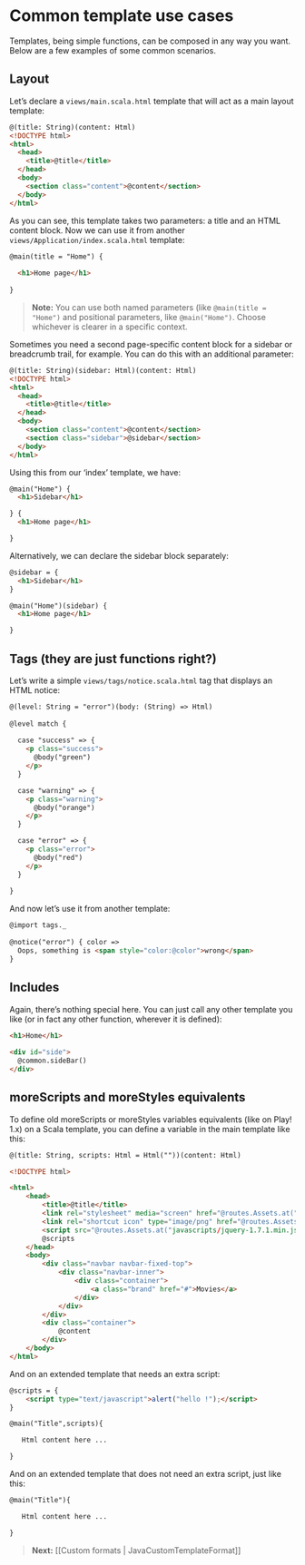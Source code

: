 <!--- Copyright (C) 2009-2013 Typesafe Inc. <http://www.typesafe.com> -->
# Common template use cases

Templates, being simple functions, can be composed in any way you want. Below are a few examples of some common scenarios.

## Layout

Let’s declare a `views/main.scala.html` template that will act as a main layout template:

```html
@(title: String)(content: Html)
<!DOCTYPE html>
<html>
  <head>
    <title>@title</title>
  </head>
  <body>
    <section class="content">@content</section>
  </body>
</html>

```

As you can see, this template takes two parameters: a title and an HTML content block. Now we can use it from another `views/Application/index.scala.html` template:

```html
@main(title = "Home") {
    
  <h1>Home page</h1>
    
}
```

> **Note:** You can use both named parameters (like `@main(title = "Home")` and positional parameters, like `@main("Home")`. Choose whichever is clearer in a specific context.

Sometimes you need a second page-specific content block for a sidebar or breadcrumb trail, for example. You can do this with an additional parameter:

```html
@(title: String)(sidebar: Html)(content: Html)
<!DOCTYPE html>
<html>
  <head>
    <title>@title</title>
  </head>
  <body>
    <section class="content">@content</section>
    <section class="sidebar">@sidebar</section>
  </body>
</html>
```

Using this from our ‘index’ template, we have:

```html
@main("Home") {
  <h1>Sidebar</h1>

} {
  <h1>Home page</h1>

}
```

Alternatively, we can declare the sidebar block separately:

```html
@sidebar = {
  <h1>Sidebar</h1>
}

@main("Home")(sidebar) {
  <h1>Home page</h1>

}
```


## Tags (they are just functions right?)

Let’s write a simple `views/tags/notice.scala.html` tag that displays an HTML notice:

```html
@(level: String = "error")(body: (String) => Html)
 
@level match {
    
  case "success" => {
    <p class="success">
      @body("green")
    </p>
  }

  case "warning" => {
    <p class="warning">
      @body("orange")
    </p>
  }

  case "error" => {
    <p class="error">
      @body("red")
    </p>
  }
    
}
```

And now let’s use it from another template:

```html
@import tags._
 
@notice("error") { color =>
  Oops, something is <span style="color:@color">wrong</span>
}
```

## Includes

Again, there’s nothing special here. You can just call any other template you like (or in fact any other function, wherever it is defined):

```html
<h1>Home</h1>
 
<div id="side">
  @common.sideBar()
</div>
```

## moreScripts and moreStyles equivalents

To define old moreScripts or moreStyles variables equivalents (like on Play! 1.x) on a Scala template, you can define a variable in the main template like this:

```html
@(title: String, scripts: Html = Html(""))(content: Html)

<!DOCTYPE html>

<html>
    <head>
        <title>@title</title>
        <link rel="stylesheet" media="screen" href="@routes.Assets.at("stylesheets/main.css")">
        <link rel="shortcut icon" type="image/png" href="@routes.Assets.at("images/favicon.png")">
        <script src="@routes.Assets.at("javascripts/jquery-1.7.1.min.js")" type="text/javascript"></script>
        @scripts
    </head>
    <body>
        <div class="navbar navbar-fixed-top">
            <div class="navbar-inner">
                <div class="container">
                    <a class="brand" href="#">Movies</a>
                </div>
            </div>
        </div>
        <div class="container">
            @content
        </div>
    </body>
</html>
```

And on an extended template that needs an extra script:

```html
@scripts = {
    <script type="text/javascript">alert("hello !");</script>
}

@main("Title",scripts){

   Html content here ...

}

```

And on an extended template that does not need an extra script, just like this:

```html
@main("Title"){

   Html content here ...

}
```

> **Next:** [[Custom formats | JavaCustomTemplateFormat]]
